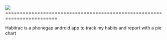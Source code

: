<img src="https://raw.github.com/rafaelgandi/Habitrac/master/icon.png" >
========================================================================

<span style="font-weight: 400;">Habitrac</span> is a phonegap android app to track my habits and report with a pie chart
